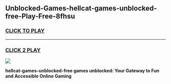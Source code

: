 
## Unblocked-Games-hellcat-games-unblocked-free-Play-Free-8fhsu
<h3>
<a href="https://premium76.site?title=hellcat-games-unblocked-free&ref=18A">CLICK TO PLAY</a></h3>
<hr>

<h3>
<a href="https://premium76.site?title=hellcat-games-unblocked-free&ref=18A">CLICK 2 PLAY</a>
  
</h3>

<a href="https://premium76.site?title=hellcat-games-unblocked-free&ref=18A"><img src="https://clearcache.store/games.png"></a>


**hellcat-games-unblocked-free games unblocked: Your Gateway to Fun and Accessible Online Gaming**
